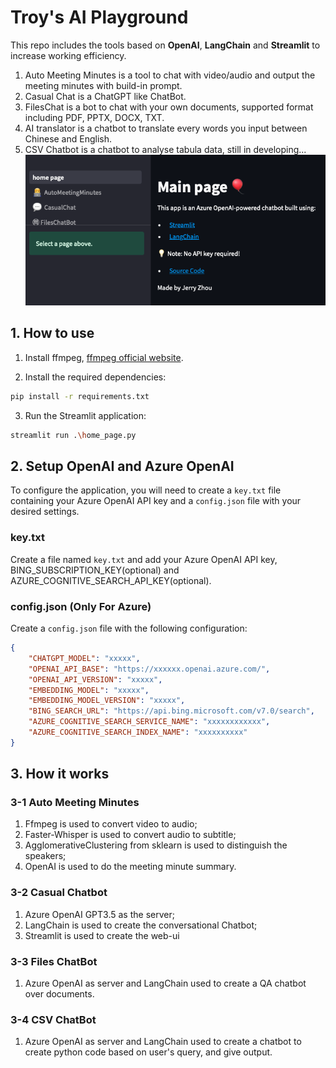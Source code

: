 # Troy's AI Playground

This repo includes the tools based on **OpenAI**, **LangChain** and **Streamlit** to increase working efficiency.
1. Auto Meeting Minutes is a tool to chat with video/audio and output the meeting minutes with build-in prompt.
2. Casual Chat is a ChatGPT like ChatBot.
3. FilesChat is a bot to chat with your own documents, supported format including PDF, PPTX, DOCX, TXT.
4. AI translator is a chatbot to translate every words you input between Chinese and English.
5. CSV Chatbot is a chatbot to analyse tabula data, still in developing...
![Sample Screenshots](/img/home_page.png)

## 1. How to use


1. Install ffmpeg, [ffmpeg official website](https://ffmpeg.org/).

2. Install the required dependencies:

```bash
pip install -r requirements.txt
```
3. Run the Streamlit application:

```bash
streamlit run .\home_page.py
```

## 2. Setup OpenAI and Azure OpenAI
To configure the application, you will need to create a `key.txt` file containing your Azure OpenAI API key and a `config.json` file with your desired settings.

### key.txt

Create a file named `key.txt` and add your Azure OpenAI API key, BING_SUBSCRIPTION_KEY(optional) and AZURE_COGNITIVE_SEARCH_API_KEY(optional).

### config.json (Only For Azure)

Create a `config.json` file with the following configuration:

```json
{
    "CHATGPT_MODEL": "xxxxx",
    "OPENAI_API_BASE": "https://xxxxxx.openai.azure.com/",
    "OPENAI_API_VERSION": "xxxxx",
    "EMBEDDING_MODEL": "xxxxx",
    "EMBEDDING_MODEL_VERSION": "xxxxx",
    "BING_SEARCH_URL": "https://api.bing.microsoft.com/v7.0/search",
    "AZURE_COGNITIVE_SEARCH_SERVICE_NAME": "xxxxxxxxxxxx",
    "AZURE_COGNITIVE_SEARCH_INDEX_NAME": "xxxxxxxxxx"
}
```

## 3. How it works
### 3-1 Auto Meeting Minutes
1. Ffmpeg is used to convert video to audio;
2. Faster-Whisper is used to convert audio to subtitle;
3. AgglomerativeClustering from sklearn is used to distinguish the speakers;
4. OpenAI is used to do the meeting minute summary.

### 3-2 Casual Chatbot
1. Azure OpenAI GPT3.5 as the server;
2. LangChain is used to create the conversational Chatbot;
3. Streamlit is used to create the web-ui

### 3-3 Files ChatBot
1. Azure OpenAI as server and LangChain used to create a QA chatbot over documents.

### 3-4 CSV ChatBot
1. Azure OpenAI as server and LangChain used to create a chatbot to create python code based on user's query, and give output.
